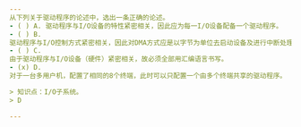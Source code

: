 ```yaml
---
从下列关于驱动程序的论述中，选出一条正确的论述。
- ( ) A. 驱动程序与I/O设备的特性紧密相关，因此应为每一I/O设备配备一个驱动程序。 
- ( ) B.
驱动程序与I/O控制方式紧密相关，因此对DMA方式应是以字节为单位去启动设备及进行中断处理。 
- ( ) C.
由于驱动程序与I/O设备（硬件）紧密相关，故必须全部用汇编语言书写。 
- (x) D.
对于一台多用户机，配置了相同的8个终端，此时可以只配置一个由多个终端共享的驱动程序。

> 知识点：I/O子系统。
> D

---
```


